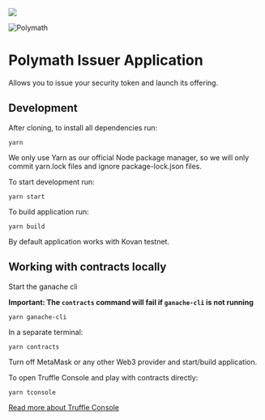 <a href="https://t.me/polymathnetwork"><img src="https://img.shields.io/badge/50k+-telegram-blue.svg" target="_blank"></a>

![Polymath](Polymath.png)

# Polymath Issuer Application

Allows you to issue your security token and launch its offering.


## Development
After cloning, to install all dependencies run:
```
yarn
```
We only use Yarn as our official Node package manager, so we will only commit yarn.lock files and ignore package-lock.json files.

To start development run:
```
yarn start
```

To build application run:
```
yarn build
```

By default application works with Kovan testnet.

## Working with contracts locally

Start the ganache cli

**Important: The `contracts` command will fail if `ganache-cli` is not running**
```
yarn ganache-cli
```

In a separate terminal:
```
yarn contracts
```

Turn off MetaMask or any other Web3 provider and start/build application.

To open Truffle Console and play with contracts directly:
```
yarn tconsole
```

[Read more about Truffle Console](http://truffleframework.com/docs/getting_started/console)

